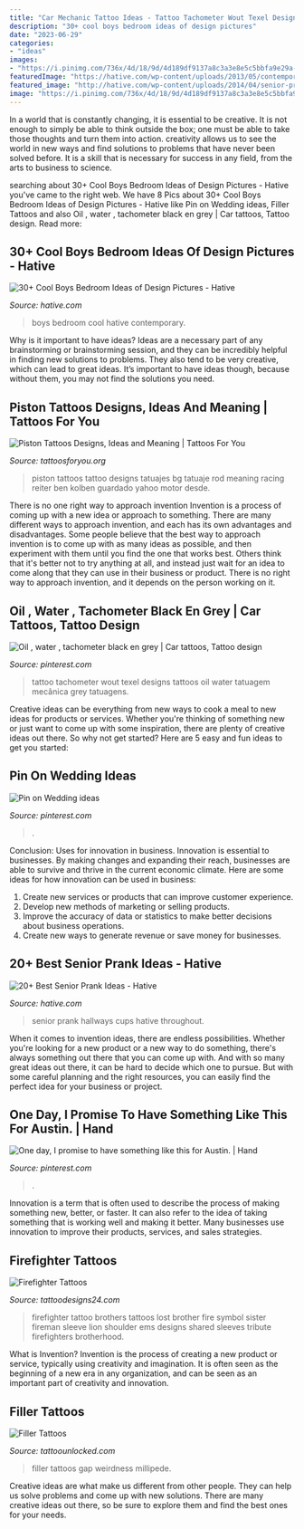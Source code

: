 ```yaml
---
title: "Car Mechanic Tattoo Ideas - Tattoo Tachometer Wout Texel Designs Tattoos Oil Water Tatuagem Mecânica Grey Tatuagens"
description: "30+ cool boys bedroom ideas of design pictures"
date: "2023-06-29"
categories:
- "ideas"
images:
- "https://i.pinimg.com/736x/4d/18/9d/4d189df9137a8c3a3e8e5c5bbfa9e29a--i-promise-one-day.jpg"
featuredImage: "https://hative.com/wp-content/uploads/2013/05/contemporary-boys-bedroom-solar-system-decoration-by-hobus-homes1.jpg"
featured_image: "http://hative.com/wp-content/uploads/2014/04/senior-prank-ideas/8-cups-hallways-of-the-high-school.jpg"
image: "https://i.pinimg.com/736x/4d/18/9d/4d189df9137a8c3a3e8e5c5bbfa9e29a--i-promise-one-day.jpg"
---
```



In a world that is constantly changing, it is essential to be creative. It is not enough to simply be able to think outside the box; one must be able to take those thoughts and turn them into action. creativity allows us to see the world in new ways and find solutions to problems that have never been solved before. It is a skill that is necessary for success in any field, from the arts to business to science.

	

		
searching about 30+ Cool Boys Bedroom Ideas of Design Pictures - Hative you've came to the right web. We have 8 Pics about 30+ Cool Boys Bedroom Ideas of Design Pictures - Hative like Pin on Wedding ideas, Filler Tattoos and also Oil , water , tachometer black en grey | Car tattoos, Tattoo design. Read more:
		
    
## 30+ Cool Boys Bedroom Ideas Of Design Pictures - Hative

<img loading=lazy src="https://hative.com/wp-content/uploads/2013/05/contemporary-boys-bedroom-solar-system-decoration-by-hobus-homes1.jpg" onerror="this.onerror=null;this.src='https://tse2.mm.bing.net/th?id=OIP.0Y8YdUUH6VLBB1szO4zvAQHaLI&amp;pid=15.1';" alt="30+ Cool Boys Bedroom Ideas of Design Pictures - Hative">

_Source: hative.com_

>boys bedroom cool hative contemporary. 

	

Why is it important to have ideas?
Ideas are a necessary part of any brainstorming or brainstorming session, and they can be incredibly helpful in finding new solutions to problems. They also tend to be very creative, which can lead to great ideas. It’s important to have ideas though, because without them, you may not find the solutions you need.

    
## Piston Tattoos Designs, Ideas And Meaning | Tattoos For You

<img loading=lazy src="https://www.tattoosforyou.org/wp-content/uploads/2016/03/Piston-Tattoos-for-Men.jpg" onerror="this.onerror=null;this.src='https://tse2.mm.bing.net/th?id=OIP.iFCGs0zbCNATx2xBfnm-GQHaNK&amp;pid=15.1';" alt="Piston Tattoos Designs, Ideas and Meaning | Tattoos For You">

_Source: tattoosforyou.org_

>piston tattoos tattoo designs tatuajes bg tatuaje rod meaning racing reiter ben kolben guardado yahoo motor desde. 

	

There is no one right way to approach invention
Invention is a process of coming up with a new idea or approach to something. There are many different ways to approach invention, and each has its own advantages and disadvantages. Some people believe that the best way to approach invention is to come up with as many ideas as possible, and then experiment with them until you find the one that works best. Others think that it's better not to try anything at all, and instead just wait for an idea to come along that they can use in their business or product. There is no right way to approach invention, and it depends on the person working on it.

    
## Oil , Water , Tachometer Black En Grey | Car Tattoos, Tattoo Design

<img loading=lazy src="https://i.pinimg.com/736x/4d/65/fc/4d65fc8c7b748b5b863553647f65668a--oil-water.jpg" onerror="this.onerror=null;this.src='https://tse2.mm.bing.net/th?id=OIP.rYj-nDnd3oyt3SIBKI2O9AHaNK&amp;pid=15.1';" alt="Oil , water , tachometer black en grey | Car tattoos, Tattoo design">

_Source: pinterest.com_

>tattoo tachometer wout texel designs tattoos oil water tatuagem mecânica grey tatuagens. 

	

Creative ideas can be everything from new ways to cook a meal to new ideas for products or services. Whether you're thinking of something new or just want to come up with some inspiration, there are plenty of creative ideas out there. So why not get started? Here are 5 easy and fun ideas to get you started: 

    
## Pin On Wedding Ideas

<img loading=lazy src="https://i.pinimg.com/736x/df/2b/31/df2b31af2f9bcdab5a4a40fd7ca39769.jpg" onerror="this.onerror=null;this.src='https://tse1.mm.bing.net/th?id=OIP.De15U1Mz89-8MTS3VrHD5AHaJ3&amp;pid=15.1';" alt="Pin on Wedding ideas">

_Source: pinterest.com_

>. 

	

Conclusion: Uses for innovation in business.
Innovation is essential to businesses. By making changes and expanding their reach, businesses are able to survive and thrive in the current economic climate. Here are some ideas for how innovation can be used in business:
1. Create new services or products that can improve customer experience.
2. Develop new methods of marketing or selling products.
3. Improve the accuracy of data or statistics to make better decisions about business operations.
4. Create new ways to generate revenue or save money for businesses.

    
## 20+ Best Senior Prank Ideas - Hative

<img loading=lazy src="http://hative.com/wp-content/uploads/2014/04/senior-prank-ideas/8-cups-hallways-of-the-high-school.jpg" onerror="this.onerror=null;this.src='https://tse2.mm.bing.net/th?id=OIP.SkabdnXgoRjwvG_-iQbiBQHaJ6&amp;pid=15.1';" alt="20+ Best Senior Prank Ideas - Hative">

_Source: hative.com_

>senior prank hallways cups hative throughout. 

	

When it comes to invention ideas, there are endless possibilities. Whether you're looking for a new product or a new way to do something, there's always something out there that you can come up with. And with so many great ideas out there, it can be hard to decide which one to pursue. But with some careful planning and the right resources, you can easily find the perfect idea for your business or project.

    
## One Day, I Promise To Have Something Like This For Austin. | Hand

<img loading=lazy src="https://i.pinimg.com/736x/4d/18/9d/4d189df9137a8c3a3e8e5c5bbfa9e29a--i-promise-one-day.jpg" onerror="this.onerror=null;this.src='https://tse2.mm.bing.net/th?id=OIP.CixnqtGz7Sad_sNzWJ0c0QHaJ6&amp;pid=15.1';" alt="One day, I promise to have something like this for Austin. | Hand">

_Source: pinterest.com_

>. 

	

Innovation is a term that is often used to describe the process of making something new, better, or faster. It can also refer to the idea of taking something that is working well and making it better. Many businesses use innovation to improve their products, services, and sales strategies.

    
## Firefighter Tattoos

<img loading=lazy src="http://www.tattoodesigns24.com/wp-content/uploads/2015/01/Brothers-Lost-Firefighter-Tattoo.jpg" onerror="this.onerror=null;this.src='https://tse3.mm.bing.net/th?id=OIP.WDqBJqZYgcJqyaxDq1YmQQHaLG&amp;pid=15.1';" alt="Firefighter Tattoos">

_Source: tattoodesigns24.com_

>firefighter tattoo brothers tattoos lost brother fire symbol sister fireman sleeve lion shoulder ems designs shared sleeves tribute firefighters brotherhood. 

	

What is Invention?
Invention is the process of creating a new product or service, typically using creativity and imagination. It is often seen as the beginning of a new era in any organization, and can be seen as an important part of creativity and innovation.

    
## Filler Tattoos

<img loading=lazy src="https://www.tattoounlocked.com/images/11/112241d0e488d3bfc8c1051c79bae472.jpeg" onerror="this.onerror=null;this.src='https://tse2.mm.bing.net/th?id=OIP.al75MMV3a5Nx3biiLTqv1wHaJ6&amp;pid=15.1';" alt="Filler Tattoos">

_Source: tattoounlocked.com_

>filler tattoos gap weirdness millipede. 

	

Creative ideas are what make us different from other people. They can help us solve problems and come up with new solutions. There are many creative ideas out there, so be sure to explore them and find the best ones for your needs.

